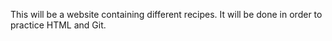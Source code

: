 This will be a website containing different recipes. It will be done in order to practice HTML and Git.